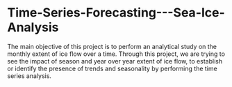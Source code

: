 # Time-Series-Forecasting---Sea-Ice-Analysis
The main objective of this project is to perform an analytical study on the monthly extent of ice flow over a time. Through this project, we are trying to see the impact of season and year over year extent of ice flow, to establish or identify the presence of trends and seasonality by performing the time series analysis. 
